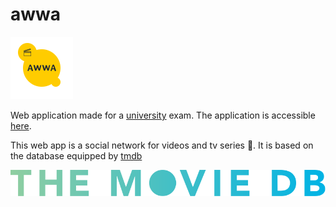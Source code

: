 # awwa
![awwa logo](./src/img/github-readme/logo.png "awwa logo")

Web application made for a [university](http://www.poliba.it/ "PoliBA") exam.
The application is accessible [here](http://awwa.sytes.net "facefilm site").

This web app is a social network for videos and tv series :movie_camera:. It is based on the database equipped by [tmdb](https://www.themoviedb.org/)

![the movie db logo](./src/img/github-readme/tmdb-logo.svg "the movie db logo")